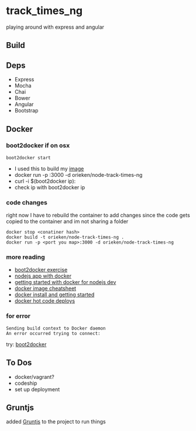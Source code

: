 # track_times_ng
playing around with express and angular

## Build

## Deps

* Express
* Mocha
* Chai
* Bower
* Angular 
* Bootstrap


## Docker
 
### boot2docker if on osx
  
  ```
  boot2docker start
  ```

* I used this to build my [image](https://docs.docker.com/examples/nodejs_web_app/)
* docker run -p <port you map>:3000 -d orieken/node-track-times-ng
* curl -i $(boot2docker ip):<port you map>
* check ip with boot2docker ip

### code changes

right now I have to rebuild the container to add changes since the code gets copied to the container 
and im not sharing a folder

```
docker stop <conatiner hash>
docker build -t orieken/node-track-times-ng .
docker run -p <port you map>:3000 -d orieken/node-track-times-ng
```
 

### more reading

* [boot2docker exercise](https://docs.docker.com/installation/mac/)
* [nodejs app with docker](http://thenewstack.io/examples-of-building-a-node-js-app-with-docker/)
* [getting started with docker for nodejs dev](https://www.airpair.com/node.js/posts/getting-started-with-docker-for-the-nodejs-dev)
* [docker image cheatsheet](https://developer.basespace.illumina.com/docs/content/documentation/native-apps/manage-docker-image)
* [docker install and getting started](https://www.digitalocean.com/community/tutorials/how-to-install-and-use-docker-getting-started)
* [docker hot code deploys](http://blog.ionic.io/docker-hot-code-deploys/)


### for error
 
 ```
 Sending build context to Docker daemon 
 An error occurred trying to connect:
 ```
 
 try: [boot2docker](https://gist.github.com/garthk/d5a17007c277aa5c76de)
 
## To Dos

* docker/vagrant?
* codeship
* set up deployment 


## Gruntjs

added [Gruntjs](http://gruntjs.com/getting-started) to the project to run things



